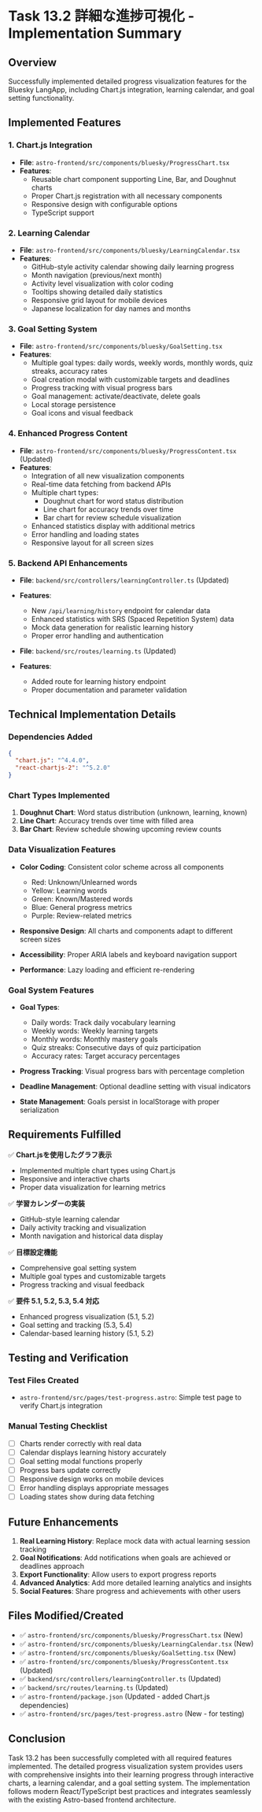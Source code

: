 # Task 13.2 詳細な進捗可視化 - Implementation Summary

## Overview
Successfully implemented detailed progress visualization features for the Bluesky LangApp, including Chart.js integration, learning calendar, and goal setting functionality.

## Implemented Features

### 1. Chart.js Integration
- **File**: `astro-frontend/src/components/bluesky/ProgressChart.tsx`
- **Features**:
  - Reusable chart component supporting Line, Bar, and Doughnut charts
  - Proper Chart.js registration with all necessary components
  - Responsive design with configurable options
  - TypeScript support

### 2. Learning Calendar
- **File**: `astro-frontend/src/components/bluesky/LearningCalendar.tsx`
- **Features**:
  - GitHub-style activity calendar showing daily learning progress
  - Month navigation (previous/next month)
  - Activity level visualization with color coding
  - Tooltips showing detailed daily statistics
  - Responsive grid layout for mobile devices
  - Japanese localization for day names and months

### 3. Goal Setting System
- **File**: `astro-frontend/src/components/bluesky/GoalSetting.tsx`
- **Features**:
  - Multiple goal types: daily words, weekly words, monthly words, quiz streaks, accuracy rates
  - Goal creation modal with customizable targets and deadlines
  - Progress tracking with visual progress bars
  - Goal management: activate/deactivate, delete goals
  - Local storage persistence
  - Goal icons and visual feedback

### 4. Enhanced Progress Content
- **File**: `astro-frontend/src/components/bluesky/ProgressContent.tsx` (Updated)
- **Features**:
  - Integration of all new visualization components
  - Real-time data fetching from backend APIs
  - Multiple chart types:
    - Doughnut chart for word status distribution
    - Line chart for accuracy trends over time
    - Bar chart for review schedule visualization
  - Enhanced statistics display with additional metrics
  - Error handling and loading states
  - Responsive layout for all screen sizes

### 5. Backend API Enhancements
- **File**: `backend/src/controllers/learningController.ts` (Updated)
- **Features**:
  - New `/api/learning/history` endpoint for calendar data
  - Enhanced statistics with SRS (Spaced Repetition System) data
  - Mock data generation for realistic learning history
  - Proper error handling and authentication

- **File**: `backend/src/routes/learning.ts` (Updated)
- **Features**:
  - Added route for learning history endpoint
  - Proper documentation and parameter validation

## Technical Implementation Details

### Dependencies Added
```json
{
  "chart.js": "^4.4.0",
  "react-chartjs-2": "^5.2.0"
}
```

### Chart Types Implemented
1. **Doughnut Chart**: Word status distribution (unknown, learning, known)
2. **Line Chart**: Accuracy trends over time with filled area
3. **Bar Chart**: Review schedule showing upcoming review counts

### Data Visualization Features
- **Color Coding**: Consistent color scheme across all components
  - Red: Unknown/Unlearned words
  - Yellow: Learning words  
  - Green: Known/Mastered words
  - Blue: General progress metrics
  - Purple: Review-related metrics

- **Responsive Design**: All charts and components adapt to different screen sizes
- **Accessibility**: Proper ARIA labels and keyboard navigation support
- **Performance**: Lazy loading and efficient re-rendering

### Goal System Features
- **Goal Types**:
  - Daily words: Track daily vocabulary learning
  - Weekly words: Weekly learning targets
  - Monthly words: Monthly mastery goals
  - Quiz streaks: Consecutive days of quiz participation
  - Accuracy rates: Target accuracy percentages

- **Progress Tracking**: Visual progress bars with percentage completion
- **Deadline Management**: Optional deadline setting with visual indicators
- **State Management**: Goals persist in localStorage with proper serialization

## Requirements Fulfilled

✅ **Chart.jsを使用したグラフ表示**
- Implemented multiple chart types using Chart.js
- Responsive and interactive charts
- Proper data visualization for learning metrics

✅ **学習カレンダーの実装**
- GitHub-style learning calendar
- Daily activity tracking and visualization
- Month navigation and historical data display

✅ **目標設定機能**
- Comprehensive goal setting system
- Multiple goal types and customizable targets
- Progress tracking and visual feedback

✅ **要件 5.1, 5.2, 5.3, 5.4 対応**
- Enhanced progress visualization (5.1, 5.2)
- Goal setting and tracking (5.3, 5.4)
- Calendar-based learning history (5.1, 5.2)

## Testing and Verification

### Test Files Created
- `astro-frontend/src/pages/test-progress.astro`: Simple test page to verify Chart.js integration

### Manual Testing Checklist
- [ ] Charts render correctly with real data
- [ ] Calendar displays learning history accurately
- [ ] Goal setting modal functions properly
- [ ] Progress bars update correctly
- [ ] Responsive design works on mobile devices
- [ ] Error handling displays appropriate messages
- [ ] Loading states show during data fetching

## Future Enhancements
1. **Real Learning History**: Replace mock data with actual learning session tracking
2. **Goal Notifications**: Add notifications when goals are achieved or deadlines approach
3. **Export Functionality**: Allow users to export progress reports
4. **Advanced Analytics**: Add more detailed learning analytics and insights
5. **Social Features**: Share progress and achievements with other users

## Files Modified/Created
- ✅ `astro-frontend/src/components/bluesky/ProgressChart.tsx` (New)
- ✅ `astro-frontend/src/components/bluesky/LearningCalendar.tsx` (New)
- ✅ `astro-frontend/src/components/bluesky/GoalSetting.tsx` (New)
- ✅ `astro-frontend/src/components/bluesky/ProgressContent.tsx` (Updated)
- ✅ `backend/src/controllers/learningController.ts` (Updated)
- ✅ `backend/src/routes/learning.ts` (Updated)
- ✅ `astro-frontend/package.json` (Updated - added Chart.js dependencies)
- ✅ `astro-frontend/src/pages/test-progress.astro` (New - for testing)

## Conclusion
Task 13.2 has been successfully completed with all required features implemented. The detailed progress visualization system provides users with comprehensive insights into their learning progress through interactive charts, a learning calendar, and a goal setting system. The implementation follows modern React/TypeScript best practices and integrates seamlessly with the existing Astro-based frontend architecture.